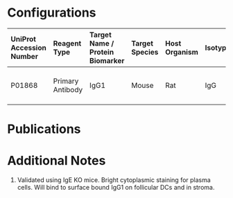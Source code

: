 # Configurations

| UniProt Accession Number   | Reagent Type     | Target Name / Protein Biomarker   | Target Species   | Host Organism   | Isotype   | Clonality   | Vendor    |   Catalog Number | Conjugate   | RRID       | Availability   | Method        | Tissue Preservation               | Target Tissue   | Tissue State   | Detergent         | Antigen Retrieval Conditions   | Dye Inactivation Conditions      | Recommend   | Agree               | Disagree   | Contributor         | Notes       |
|:---------------------------|:-----------------|:----------------------------------|:-----------------|:----------------|:----------|:------------|:----------|-----------------:|:------------|:-----------|:---------------|:--------------|:----------------------------------|:----------------|:---------------|:------------------|:-------------------------------|:---------------------------------|:------------|:--------------------|:-----------|:--------------------|:------------|
| P01868                     | Primary Antibody | IgG1                              | Mouse            | Rat             | IgG       | RMG1-1      | BioLegend |           406616 | BV421       | AB_2562234 | Stock          | IBEX2D Manual | 1:4 Cytofix/Cytoperm Fixed Frozen | Lymph Node      | NA             | 0.3% Triton-X-100 | NA                             | 1 mg/ml LiBH4 15 minutes + light | Yes         | 0000-0002-1461-0999 | NA         | 0000-0002-1461-0999 | [1](#notes) |

# Publications



# Additional Notes

<a name="notes"></a>
1. Validated using IgE KO mice. Bright cytoplasmic staining for plasma cells. Will bind to surface bound IgG1 on follicular DCs and in stroma.
